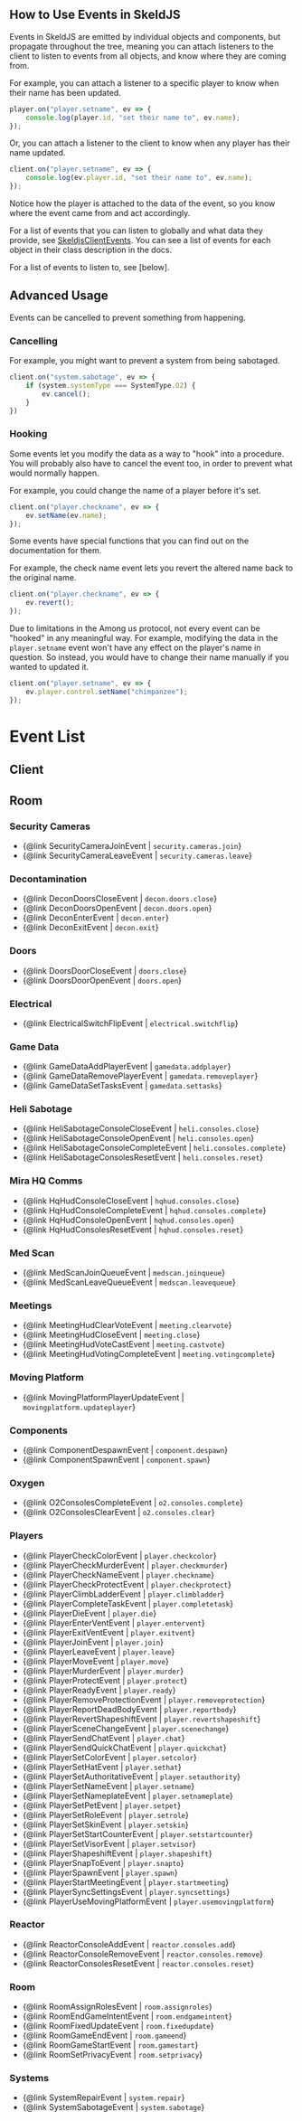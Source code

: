 ## How to Use Events in SkeldJS

Events in SkeldJS are emitted by individual objects and components, but propagate throughout the tree, meaning you can attach listeners to the client to listen to events from all objects, and know where they are coming from.

For example, you can attach a listener to a specific player to know when their name has been updated.
```ts
player.on("player.setname", ev => {
    console.log(player.id, "set their name to", ev.name);
});
```
Or, you can attach a listener to the client to know when any player has their name updated.
```ts
client.on("player.setname", ev => {
    console.log(ev.player.id, "set their name to", ev.name);
});
```

Notice how the player is attached to the data of the event, so you know where the event came from and act accordingly.

For a list of events that you can listen to globally and what data they provide, see [SkeldjsClientEvents](/interfaces/client.skeldjsclientevents). You can see a list of events for each object in their class description in the docs.

For a list of events to listen to, see [below].

## Advanced Usage

Events can be cancelled to prevent something from happening.

### Cancelling

For example, you might want to prevent a system from being sabotaged.
```ts
client.on("system.sabotage", ev => {
    if (system.systemType === SystemType.O2) {
        ev.cancel();
    }
})
```

### Hooking
Some events let you modify the data as a way to "hook" into a procedure. You will probably also have to cancel the event too, in order to prevent what would normally happen.

For example, you could change the name of a player before it's set.
```ts
client.on("player.checkname", ev => {
    ev.setName(ev.name);
});
```

Some events have special functions that you can find out on the documentation for them.

For example, the check name event lets you revert the altered name back to the original name.
```ts
client.on("player.checkname", ev => {
    ev.revert();
});
```

Due to limitations in the Among us protocol, not every event can be "hooked" in any meaningful way. For example, modifying the data in the `player.setname` event won't have any effect on the player's name in question. So instead, you would have to change their name manually if you wanted to updated it.

```ts
client.on("player.setname", ev => {
    ev.player.control.setName("chimpanzee");
});
```

# Event List

## Client

## Room
### Security Cameras
* {@link SecurityCameraJoinEvent | `security.cameras.join`}
* {@link SecurityCameraLeaveEvent | `security.cameras.leave`}

### Decontamination
* {@link DeconDoorsCloseEvent | `decon.doors.close`}
* {@link DeconDoorsOpenEvent | `decon.doors.open`}
* {@link DeconEnterEvent | `decon.enter`}
* {@link DeconExitEvent | `decon.exit`}

### Doors
* {@link DoorsDoorCloseEvent | `doors.close`}
* {@link DoorsDoorOpenEvent | `doors.open`}

### Electrical
* {@link ElectricalSwitchFlipEvent | `electrical.switchflip`}

### Game Data
* {@link GameDataAddPlayerEvent | `gamedata.addplayer`}
* {@link GameDataRemovePlayerEvent | `gamedata.removeplayer`}
* {@link GameDataSetTasksEvent | `gamedata.settasks`}

### Heli Sabotage
* {@link HeliSabotageConsoleCloseEvent | `heli.consoles.close`}
* {@link HeliSabotageConsoleOpenEvent | `heli.consoles.open`}
* {@link HeliSabotageConsoleCompleteEvent | `heli.consoles.complete`}
* {@link HeliSabotageConsolesResetEvent | `heli.consoles.reset`}

### Mira HQ Comms
* {@link HqHudConsoleCloseEvent | `hqhud.consoles.close`}
* {@link HqHudConsoleCompleteEvent | `hqhud.consoles.complete`}
* {@link HqHudConsoleOpenEvent | `hqhud.consoles.open`}
* {@link HqHudConsolesResetEvent | `hqhud.consoles.reset`}

### Med Scan
* {@link MedScanJoinQueueEvent | `medscan.joinqueue`}
* {@link MedScanLeaveQueueEvent | `medscan.leavequeue`}

### Meetings
* {@link MeetingHudClearVoteEvent | `meeting.clearvote`}
* {@link MeetingHudCloseEvent | `meeting.close`}
* {@link MeetingHudVoteCastEvent | `meeting.castvote`}
* {@link MeetingHudVotingCompleteEvent | `meeting.votingcomplete`}

### Moving Platform
* {@link MovingPlatformPlayerUpdateEvent | `movingplatform.updateplayer`}

### Components
* {@link ComponentDespawnEvent | `component.despawn`}
* {@link ComponentSpawnEvent | `component.spawn`}

### Oxygen
* {@link O2ConsolesCompleteEvent | `o2.consoles.complete`}
* {@link O2ConsolesClearEvent | `o2.consoles.clear`}

### Players
* {@link PlayerCheckColorEvent | `player.checkcolor`}
* {@link PlayerCheckMurderEvent | `player.checkmurder`}
* {@link PlayerCheckNameEvent | `player.checkname`}
* {@link PlayerCheckProtectEvent | `player.checkprotect`}
* {@link PlayerClimbLadderEvent | `player.climbladder`}
* {@link PlayerCompleteTaskEvent | `player.completetask`}
* {@link PlayerDieEvent | `player.die`}
* {@link PlayerEnterVentEvent | `player.entervent`}
* {@link PlayerExitVentEvent | `player.exitvent`}
* {@link PlayerJoinEvent | `player.join`}
* {@link PlayerLeaveEvent | `player.leave`}
* {@link PlayerMoveEvent | `player.move`}
* {@link PlayerMurderEvent | `player.murder`}
* {@link PlayerProtectEvent | `player.protect`}
* {@link PlayerReadyEvent | `player.ready`}
* {@link PlayerRemoveProtectionEvent | `player.removeprotection`}
* {@link PlayerReportDeadBodyEvent | `player.reportbody`}
* {@link PlayerRevertShapeshiftEvent | `player.revertshapeshift`}
* {@link PlayerSceneChangeEvent | `player.scenechange`}
* {@link PlayerSendChatEvent | `player.chat`}
* {@link PlayerSendQuickChatEvent | `player.quickchat`}
* {@link PlayerSetColorEvent | `player.setcolor`}
* {@link PlayerSetHatEvent | `player.sethat`}
* {@link PlayerSetAuthoritativeEvent | `player.setauthority`}
* {@link PlayerSetNameEvent | `player.setname`}
* {@link PlayerSetNameplateEvent | `player.setnameplate`}
* {@link PlayerSetPetEvent | `player.setpet`}
* {@link PlayerSetRoleEvent | `player.setrole`}
* {@link PlayerSetSkinEvent | `player.setskin`}
* {@link PlayerSetStartCounterEvent | `player.setstartcounter`}
* {@link PlayerSetVisorEvent | `player.setvisor`}
* {@link PlayerShapeshiftEvent | `player.shapeshift`}
* {@link PlayerSnapToEvent | `player.snapto`}
* {@link PlayerSpawnEvent | `player.spawn`}
* {@link PlayerStartMeetingEvent | `player.startmeeting`}
* {@link PlayerSyncSettingsEvent | `player.syncsettings`}
* {@link PlayerUseMovingPlatformEvent | `player.usemovingplatform`}

### Reactor
* {@link ReactorConsoleAddEvent | `reactor.consoles.add`}
* {@link ReactorConsoleRemoveEvent | `reactor.consoles.remove`}
* {@link ReactorConsolesResetEvent | `reactor.consoles.reset`}

### Room
* {@link RoomAssignRolesEvent | `room.assignroles`}
* {@link RoomEndGameIntentEvent | `room.endgameintent`}
* {@link RoomFixedUpdateEvent | `room.fixedupdate`}
* {@link RoomGameEndEvent | `room.gameend`}
* {@link RoomGameStartEvent | `room.gamestart`}
* {@link RoomSetPrivacyEvent | `room.setprivacy`}

### Systems
* {@link SystemRepairEvent | `system.repair`}
* {@link SystemSabotageEvent | `system.sabotage`}
